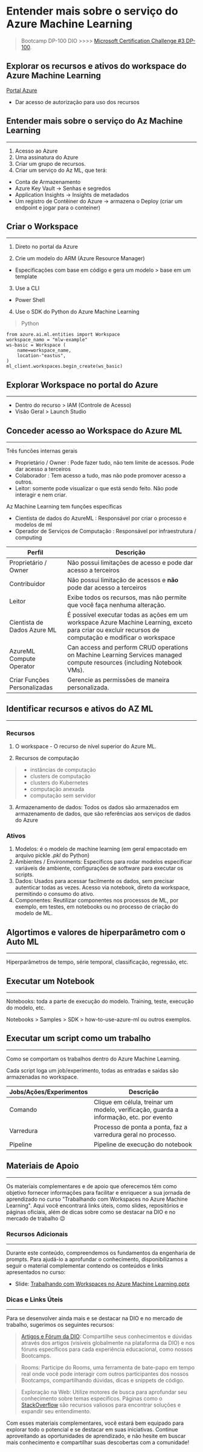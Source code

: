 #  Entender mais sobre o serviço do Azure Machine Learning

> Bootcamp DP-100 DIO  >>>> [Microsoft Certification Challenge #3 DP-100](https://web.dio.me/track/d5adf7bc-330f-4c81-adc1-cac7e65bb151).


## Explorar os recursos e ativos do workspace do Azure Machine Learning

[Portal Azure](https://portal.azure.com/)


- Dar acesso de autorização para uso dos recursos



## Entender mais sobre o serviço do Az Machine Learning
_____
1. Acesso ao Azure
2. Uma assinatura do Azure
3. Criar um grupo de recursos.
4. Criar um serviço do Az ML, que terá:
- Conta de Armazenamento
- Azure Key Vault -> Senhas e segredos
- Application Insights -> Insights de metadados
- Um registro de Contêiner do Azure -> armazena o Deploy (criar um endpoint e jogar para o conteiner)

## Criar o Workspace
_____

1. Direto no portal da Azure

2. Crie um modelo do ARM (Azure Resource Manager)
- Especificações com base em código e gera um modelo > base em um template

3. Use a CLI
- Power Shell


4. Use o SDK do Python do Azure Machine Learning
>Python
```
from azure.ai.ml.entities import Workspace
workspace_namo = "mlw-example"
ws-basic = Workspace (
    name=workspace_name,
    location-"eastus",
)
ml_client.workspaces.begin_create(ws_basic)
```

## Explorar Workspace no portal do Azure
____
- Dentro do recurso > IAM (Controle de Acesso)
- Visão Geral > Launch Studio

## Conceder acesso ao Workspace do Azure ML
___
Três funcões internas gerais
- Proprietário / Owner : Pode fazer tudo, não tem limite de acessos. Pode dar acesso a terceiros
- Colaborador : Tem acesso a tudo, mas não pode promover acesso a outros.
- Leitor: somente pode visualizar o que está sendo feito. Não pode interagir e nem criar.

Az Machine Learning tem funções específicas
- Cientista de dados do AzureML : Responsável por criar o processo e modelos de ml
- Operador de Serviços de Computação : Responsável por infraestrutura / computing

|Perfil|Descrição|
|----|----|
|Proprietário / Owner|Não possui limitações de acesso e pode dar acesso a terceiros|
|Contribuidor|Não possui limitação de acessos e **não** pode dar acesso a terceiros|
|Leitor|Exibe todos os recursos, mas não permite que você faça nenhuma alteração.|
|Cientista de Dados Azure ML|É possível executar todas as ações em um workspace Azure Machine Learning, exceto para criar ou excluir recursos de computação e modificar o workspace|
|AzureML Compute Operator|Can access and perform CRUD operations on Machine Learning Services managed compute resources (including Notebook VMs).|
|Criar Funções Personalizadas|Gerencie as permissões de maneira personalizada.|


## Identificar recursos e ativos do AZ ML
___
### Recursos

1. O workspace - O recurso de nível superior do Azure ML.

2.  Recursos de computação
>- instâncias de computação
>- clusters de computação
>- clusters do Kubernetes
>- computação anexada
>- computação sem servidor

3. Armazenamento de dados: Todos os dados são armazenados em armazenamento de dados, que são referências aos serviços de dados do Azure

### Ativos

1. Modelos: é o modelo de machine learning (em geral empacotado em arquivo pickle *.pkl* do Python)
2. Ambientes / Environments: Específicos para rodar modelos especificar variáveis de ambiente, configurações de software para executar os scripts.
3. Dados: Usados para acessar facilmente os dados, sem precisar autenticar todas as vezes. Acesso via notebook, direto da workspace, permitindo o consumo do ativo.
4. Componentes: Reutilizar componentes nos processos de ML, por exemplo, em testes, em notebooks ou no processo de criação do modelo de ML.

## Algortimos e valores de hiperparâmetro com o Auto ML
___

Hiperparâmetros de tempo, série temporal, classificação, regressão, etc.


## Executar um Notebook
___
Notebooks: toda a parte de execução do modelo.
Training, teste, execução do modelo, etc.

Notebooks > Samples > SDK > how-to-use-azure-ml 
ou outros exemplos. 


## Executar um script como um trabalho
___

Como se comportam os trabalhos dentro do Azure Machine Learning.

Cada script loga um job/experimento, todas as entradas e saídas são armazenadas no workspace.

|Jobs/Ações/Experimentos|Descrição|
|--|--|
|Comando|Clique em célula, treinar um modelo, verificação, guarda a informação, etc. por evento|
|Varredura|Processo de ponta a ponta, faz a varredura geral no processo.|
|Pipeline|Pipeline de execução do notebook|

## Materiais de Apoio
____
Os materiais complementares e de apoio que oferecemos têm como objetivo fornecer informações para facilitar e enriquecer a sua jornada de aprendizado no curso "Trabalhando com Workspaces no Azure Machine Learning". Aqui você encontrará links úteis, como slides, repositórios e páginas oficiais, além de dicas sobre como se destacar na DIO e no mercado de trabalho 😉

### Recursos Adicionais
___

Durante este conteúdo, compreendemos os fundamentos da engenharia de prompts. Para ajudá-lo a aprofundar o conhecimento, disponibilizamos a seguir o material complementar contendo os conteúdos e links apresentados no curso:

- Slide: [Trabalhando com Workspaces no Azure Machine Learning.pptx](https://hermes.dio.me/files/assets/7c71dbc8-1b65-41c6-b264-3bec230f6787.pptx)

### Dicas e Links Úteis
___

Para se desenvolver ainda mais e se destacar na DIO e no mercado de trabalho, sugerimos os seguintes recursos:

> [Artigos e Fórum da DIO](https://web.dio.me/articles): Compartilhe seus conhecimentos e dúvidas através dos artigos (visíveis globalmente na plataforma da DIO) e nos fóruns específicos para cada experiência educacional, como nossos Bootcamps.

> Rooms: Participe do Rooms, uma ferramenta de bate-papo em tempo real onde você pode interagir com outros participantes dos nossos Bootcamps, compartilhando dúvidas, dicas e snippets de código.

> Exploração na Web: Utilize motores de busca para aprofundar seu conhecimento sobre temas específicos. Páginas como o [StackOverflow](https://stackoverflow.com/) são recursos valiosos para encontrar soluções e expandir seu entendimento.

Com esses materiais complementares, você estará bem equipado para explorar todo o potencial e se destacar em suas iniciativas. Continue aproveitando as oportunidades de aprendizado, e não hesite em buscar mais conhecimento e compartilhar suas descobertas com a comunidade!
